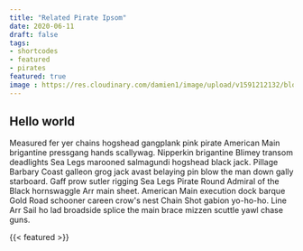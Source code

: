 ```yaml
---
title: "Related Pirate Ipsom"
date: 2020-06-11
draft: false
tags: 
- shortcodes
- featured
- pirates
featured: true
image : https://res.cloudinary.com/damien1/image/upload/v1591212132/blog/good-fast-cheap_sfdiue.jpg
---
```


## Hello world

Measured fer yer chains hogshead gangplank pink pirate American Main brigantine pressgang hands scallywag. Nipperkin brigantine Blimey transom deadlights Sea Legs marooned salmagundi hogshead black jack. Pillage Barbary Coast galleon grog jack avast belaying pin blow the man down gally starboard. Gaff prow sutler rigging Sea Legs Pirate Round Admiral of the Black hornswaggle Arr main sheet. American Main execution dock barque Gold Road schooner careen crow's nest Chain Shot gabion yo-ho-ho. Line Arr Sail ho lad broadside splice the main brace mizzen scuttle yawl chase guns.

{{< featured >}}


